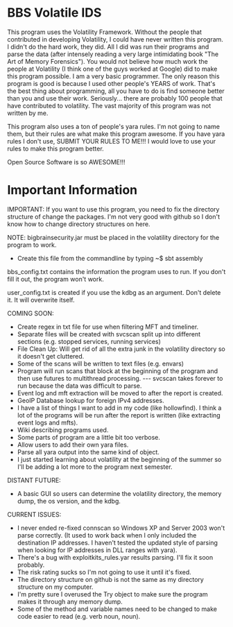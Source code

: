 # BBS Volatile IDS

This program uses the Volatility Framework. Without the people that contributed in developing Volatility, I could have never written this program. I didn't do the hard work, they did. All I did was run their programs and parse the data (after intensely reading a very large intimidating book "The Art of Memory Forensics"). You would not believe how much work the people at Volatility (I think one of the guys worked at Google) did to make this program possible. I am a very basic programmer. The only reason this program is good is because I used other people's YEARS of work. That's the best thing about programming, all you have to do is find someone better than you and use their work. Seriously... there are probably 100 people that have contributed to volatility. The vast majority of this program was not written by me.

This program also uses a ton of people's yara rules. I'm not going to name them, but their rules are what make this program awesome. If you have yara rules I don't use, SUBMIT YOUR RULES TO ME!!! I would love to use your rules to make this program better. 

Open Source Software is so AWESOME!!! 

# Important Information

IMPORTANT: If you want to use this program, you need to fix the directory structure of change the packages. I'm not very good with github so I don't know how to change directory structures on here.

NOTE:
bigbrainsecurity.jar must be placed in the volatility directory for the program to work. 
- Create this file from the commandline by typing ~$ sbt assembly

bbs_config.txt contains the information the program uses to run. If you don't fill it out, the program won't work. 

user_config.txt is created if you use the kdbg as an argument. Don't delete it. It will overwrite itself.

COMING SOON:
- Create regex in txt file for use when filtering MFT and timeliner.
- Separate files will be created with svcscan split up into different sections (e.g. stopped services, running services)
- File Clean Up: Will get rid of all the extra junk in the volatility directory so it doesn't get cluttered.
- Some of the scans will be written to text files (e.g. envars)
- Program will run scans that block at the beginning of the program and then use futures to multithread processing.
--- svcscan takes forever to run because the data was difficult to parse. 
- Event log and mft extraction will be moved to after the report is created.
- GeoIP Database lookup for foreign IPv4 addresses.
- I have a list of things I want to add in my code (like hollowfind). I think a lot of the programs will be run after the report is written (like extracting event logs and mfts).
- Wiki describing programs used. 
- Some parts of program are a little bit too verbose. 
- Allow users to add their own yara files.
- Parse all yara output into the same kind of object.
- I just started learning about volatility at the beginning of the summer so I'll be adding a lot more to the program next semester.

DISTANT FUTURE:
- A basic GUI so users can determine the volatility directory, the memory dump, the os version, and the kdbg. 

CURRENT ISSUES:
- I never ended re-fixed connscan so Windows XP and Server 2003 won't parse correctly. (It used to work back when I only included the destination IP addresses. I haven't tested the updated style of parsing when looking for IP addresses in DLL ranges with yara).
- There's a bug with exploitkits_rules.yar results parsing. I'll fix it soon probably. 
- The risk rating sucks so I'm not going to use it until it's fixed.
- The directory structure on github is not the same as my directory structure on my computer.
- I'm pretty sure I overused the Try object to make sure the program makes it through any memory dump.
- Some of the method and variable names need to be changed to make code easier to read (e.g. verb noun, noun).
